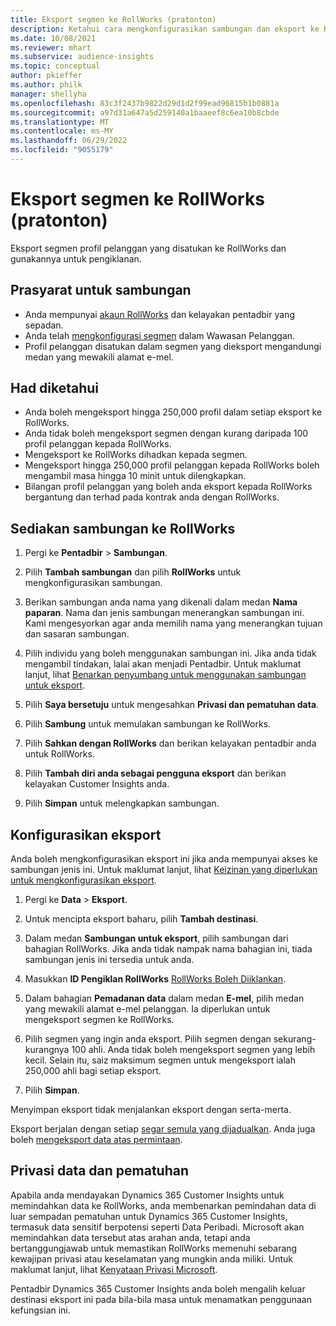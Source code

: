 ```yaml
---
title: Eksport segmen ke RollWorks (pratonton)
description: Ketahui cara mengkonfigurasikan sambungan dan eksport ke RollWorks.
ms.date: 10/08/2021
ms.reviewer: mhart
ms.subservice: audience-insights
ms.topic: conceptual
author: pkieffer
ms.author: philk
manager: shellyha
ms.openlocfilehash: 83c3f2437b9822d29d1d2f99ead96815b1b0881a
ms.sourcegitcommit: a97d31a647a5d259140a1baaeef8c6ea10b8cbde
ms.translationtype: MT
ms.contentlocale: ms-MY
ms.lasthandoff: 06/29/2022
ms.locfileid: "9055179"
---
```

# <a name="export-segments-to-rollworks-preview"></a>Eksport segmen ke RollWorks (pratonton)

Eksport segmen profil pelanggan yang disatukan ke RollWorks dan gunakannya untuk pengiklanan. 

## <a name="prerequisites-for-a-connection"></a>Prasyarat untuk sambungan

-   Anda mempunyai [akaun RollWorks](https://www.rollworks.com/) dan kelayakan pentadbir yang sepadan.
-   Anda telah [mengkonfigurasi segmen](segments.md) dalam Wawasan Pelanggan.
-   Profil pelanggan disatukan dalam segmen yang dieksport mengandungi medan yang mewakili alamat e-mel.

## <a name="known-limitations"></a>Had diketahui

- Anda boleh mengeksport hingga 250,000 profil dalam setiap eksport ke RollWorks.
- Anda tidak boleh mengeksport segmen dengan kurang daripada 100 profil pelanggan kepada RollWorks. 
- Mengeksport ke RollWorks dihadkan kepada segmen.
- Mengeksport hingga 250,000 profil pelanggan kepada RollWorks boleh mengambil masa hingga 10 minit untuk dilengkapkan. 
- Bilangan profil pelanggan yang boleh anda eksport kepada RollWorks bergantung dan terhad pada kontrak anda dengan RollWorks.

## <a name="set-up-connection-to-rollworks"></a>Sediakan sambungan ke RollWorks

1. Pergi ke **Pentadbir** > **Sambungan**.

1. Pilih **Tambah sambungan** dan pilih **RollWorks** untuk mengkonfigurasikan sambungan.

1. Berikan sambungan anda nama yang dikenali dalam medan **Nama paparan**. Nama dan jenis sambungan menerangkan sambungan ini. Kami mengesyorkan agar anda memilih nama yang menerangkan tujuan dan sasaran sambungan.

1. Pilih individu yang boleh menggunakan sambungan ini. Jika anda tidak mengambil tindakan, lalai akan menjadi Pentadbir. Untuk maklumat lanjut, lihat [Benarkan penyumbang untuk menggunakan sambungan untuk eksport](connections.md#allow-contributors-to-use-a-connection-for-exports).

1. Pilih **Saya bersetuju** untuk mengesahkan **Privasi dan pematuhan data**.

1. Pilih **Sambung** untuk memulakan sambungan ke RollWorks.

1. Pilih **Sahkan dengan RollWorks** dan berikan kelayakan pentadbir anda untuk RollWorks.

1. Pilih **Tambah diri anda sebagai pengguna eksport** dan berikan kelayakan Customer Insights anda.

1. Pilih **Simpan** untuk melengkapkan sambungan.

## <a name="configure-an-export"></a>Konfigurasikan eksport

Anda boleh mengkonfigurasikan eksport ini jika anda mempunyai akses ke sambungan jenis ini. Untuk maklumat lanjut, lihat [Keizinan yang diperlukan untuk mengkonfigurasikan eksport](export-destinations.md#set-up-a-new-export).

1. Pergi ke **Data** > **Eksport**.

1. Untuk mencipta eksport baharu, pilih **Tambah destinasi**.

1. Dalam medan **Sambungan untuk eksport**, pilih sambungan dari bahagian RollWorks. Jika anda tidak nampak nama bahagian ini, tiada sambungan jenis ini tersedia untuk anda.

1. Masukkan **ID Pengiklan RollWorks** [RollWorks Boleh Diiklankan](https://help.adroll.com/hc/articles/212011838-Advertiser-Profiles).

1. Dalam bahagian **Pemadanan data** dalam medan **E-mel**, pilih medan yang mewakili alamat e-mel pelanggan. Ia diperlukan untuk mengeksport segmen ke RollWorks.

1. Pilih segmen yang ingin anda eksport. Pilih segmen dengan sekurang-kurangnya 100 ahli. Anda tidak boleh mengeksport segmen yang lebih kecil. Selain itu, saiz maksimum segmen untuk mengeksport ialah 250,000 ahli bagi setiap eksport. 

1. Pilih **Simpan**.

Menyimpan eksport tidak menjalankan eksport dengan serta-merta.

Eksport berjalan dengan setiap [segar semula yang dijadualkan](system.md#schedule-tab). Anda juga boleh [mengeksport data atas permintaan](export-destinations.md#run-exports-on-demand). 


## <a name="data-privacy-and-compliance"></a>Privasi data dan pematuhan

Apabila anda mendayakan Dynamics 365 Customer Insights untuk memindahkan data ke RollWorks, anda membenarkan pemindahan data di luar sempadan pematuhan untuk Dynamics 365 Customer Insights, termasuk data sensitif berpotensi seperti Data Peribadi. Microsoft akan memindahkan data tersebut atas arahan anda, tetapi anda bertanggungjawab untuk memastikan RollWorks memenuhi sebarang kewajipan privasi atau keselamatan yang mungkin anda miliki. Untuk maklumat lanjut, lihat [Kenyataan Privasi Microsoft](https://go.microsoft.com/fwlink/?linkid=396732).

Pentadbir Dynamics 365 Customer Insights anda boleh mengalih keluar destinasi eksport ini pada bila-bila masa untuk menamatkan penggunaan kefungsian ini.
